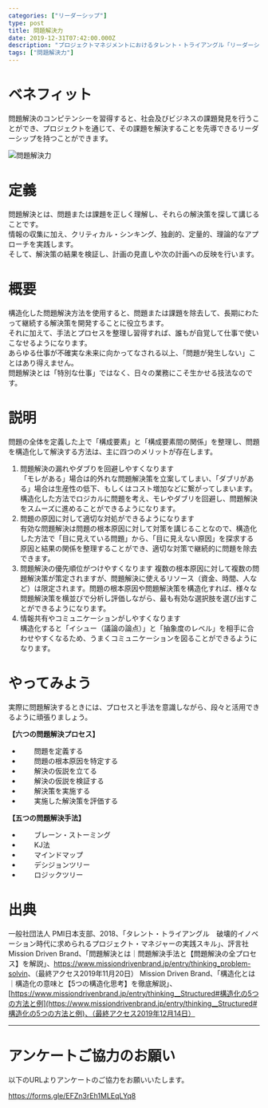 ```yaml
---
categories: ["リーダーシップ"]
type: post
title: 問題解決力
date: 2019-12-31T07:42:00.000Z
description: "プロジェクトマネジメントにおけるタレント・トライアングル「リーダーシップ」より、「問題解決力」への理解を深めプロジェクト・マネジャーに必要とされるコンピテンシーを身に着けよう。"
tags: ["問題解決力"]
---
```

# ベネフィット

問題解決のコンピテンシーを習得すると、社会及びビジネスの課題発見を行うことができ、プロジェクトを通じて、その課題を解決することを先導できるリーダーシップを持つことができます。

![問題解決力](/img/問題解決力.png "問題解決力")

# 定義

問題解決とは、問題または課題を正しく理解し、それらの解決策を探して講じることです。\
情報の収集に加え、クリティカル・シンキング、独創的、定量的、理論的なアプローチを実践します。\
そして、解決策の結果を検証し、計画の見直しや次の計画への反映を行います。

# 概要

構造化した問題解決方法を使用すると、問題または課題を除去して、長期にわたって継続する解決策を開発することに役立ちます。\
それに加えて、手法とプロセスを整理し習得すれば、誰もが自覚して仕事で使いこなせるようになります。\
あらゆる仕事が不確実な未来に向かってなされる以上、「問題が発生しない」ことはあり得えません。\
問題解決とは「特別な仕事」ではなく、日々の業務にこそ生かせる技法なのです。

# 説明

問題の全体を定義した上で「構成要素」と「構成要素間の関係」を整理し、問題を構造化して解決する方法は、主に四つのメリットが存在します。

1. 問題解決の漏れやダブりを回避しやすくなります\
   「モレがある」場合は的外れな問題解決策を立案してしまい、「ダブリがある」場合は生産性の低下、もしくはコスト増加などに繋がってしまいます。構造化した方法でロジカルに問題を考え、モレやダブリを回避し、問題解決をスムーズに進めることができるようになります。
2. 問題の原因に対して適切な対処ができるようになります\
   有効な問題解決は問題の根本原因に対して対策を講じることなので、構造化した方法で「目に見えている問題」から、「目に見えない原因」を探求する原因と結果の関係を整理することができ、適切な対策で継続的に問題を除去できます。
3. 問題解決の優先順位がつけやすくなります
   複数の根本原因に対して複数の問題解決策が策定されますが、問題解決に使えるリソース（資金、時間、人など）は限定されます。問題の根本原因や問題解決策を構造化すれば、様々な問題解決策を横並びで分析し評価しながら、最も有効な選択肢を選び出すことができるようになります。
4. 情報共有やコミュニケーションがしやすくなります\
   構造化すると「イシュー（議論の論点）」と「抽象度のレベル」を相手に合わせやすくなるため、うまくコミュニケーションを図ることができるようになります。

# やってみよう

実際に問題解決するときには、プロセスと手法を意識しながら、段々と活用できるように頑張りましょう。

**【六つの問題解決プロセス】**

* 　　問題を定義する
* 　　問題の根本原因を特定する
* 　　解決の仮説を立てる
* 　　解決の仮説を検証する
* 　　解決策を実施する
* 　　実施した解決策を評価する

**【五つの問題解決手法】**

* 　　ブレーン・ストーミング
* 　　KJ法
* 　　マインドマップ
* 　　デシジョンツリー
* 　　ロジックツリー

# 出典

一般社団法人 PMI日本支部、2018、「タレント・トライアングル　破壊的イノベーション時代に求められるプロジェクト・マネジャーの実践スキル」、評言社
Mission Driven Brand、「問題解決とは｜問題解決手法と【問題解決の全プロセス】を解説」、<https://www.missiondrivenbrand.jp/entry/thinking_problem-solvin>、（最終アクセス2019年11月20日）
Mission Driven Brand、「構造化とは｜構造化の意味と【5つの構造化思考】を徹底解説」、[https://www.missiondrivenbrand.jp/entry/thinking__Structured#構造化の5つの方法と例](https://www.missiondrivenbrand.jp/entry/thinking__Structured#構造化の5つの方法と例)、（最終アクセス2019年12月14日）

---

# アンケートご協力のお願い

以下のURLよりアンケートのご協力をお願いいたします。

https://forms.gle/EFZn3rEh1MLEqLYq8
